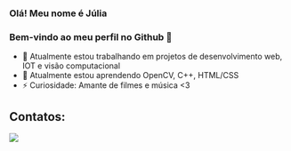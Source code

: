 ### Olá! Meu nome é Júlia
### Bem-vindo ao meu perfil no Github 👋

<!--
**juliadidra/juliadidra** is a ✨ _special_ ✨ repository because its `README.md` (this file) appears on your GitHub profile.
-->

- 🔭 Atualmente estou trabalhando em projetos de desenvolvimento web, IOT e visão computacional 
- 🌱 Atualmente estou aprendendo OpenCV, C++, HTML/CSS 
- ⚡ Curiosidade: Amante de filmes e música <3


## Contatos:

<div>

<a href="https://www.linkedin.com/in/júlia-didra-b8ba6720a" target="_blank"><img src="https://img.shields.io/badge/-LinkedIn-%230077B5?style=for-the-badge&logo=linkedin&logoColor=white" target="_blank"></a>   
</div>


